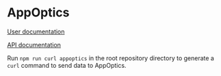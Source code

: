 # AppOptics

[User documentation](https://example.com)

[API documentation](https://docs.appoptics.com/api/#create-an-annotation)

Run `npm run curl appoptics` in the root repository directory to generate a `curl` command to send data to AppOptics.
